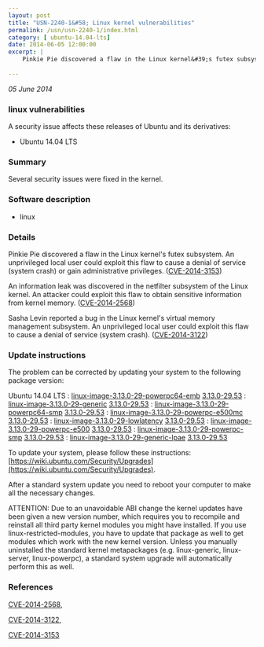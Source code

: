 ```yaml
---
layout: post
title: "USN-2240-1&#58; Linux kernel vulnerabilities"
permalink: /usn/usn-2240-1/index.html
category: [ ubuntu-14.04-lts]
date: 2014-06-05 12:00:00
excerpt: |
    Pinkie Pie discovered a flaw in the Linux kernel&#39;s futex subsystem. An unprivileged local user could exploit this flaw to cause a denial of service (system crash) or gain administrative privileges. ([CVE-2014-3153](http://people.ubuntu.com/~ubuntu-security/cve/CVE-2014-3153))
    
--- 
```

 
 

*05 June 2014*

### linux vulnerabilities

A security issue affects these releases of Ubuntu and its derivatives:

* Ubuntu 14.04 LTS

### Summary

Several security issues were fixed in the kernel. 

### Software description

* linux 

### Details

Pinkie Pie discovered a flaw in the Linux kernel&#39;s futex subsystem. An unprivileged local user could exploit this flaw to cause a denial of service (system crash) or gain administrative privileges. ([CVE-2014-3153](http://people.ubuntu.com/~ubuntu-security/cve/CVE-2014-3153))

An information leak was discovered in the netfilter subsystem of the Linux kernel. An attacker could exploit this flaw to obtain sensitive information from kernel memory. ([CVE-2014-2568](http://people.ubuntu.com/~ubuntu-security/cve/CVE-2014-2568))

Sasha Levin reported a bug in the Linux kernel&#39;s virtual memory management subsystem. An unprivileged local user could exploit this flaw to cause a denial of service (system crash). ([CVE-2014-3122](http://people.ubuntu.com/~ubuntu-security/cve/CVE-2014-3122)) 

### Update instructions

The problem can be corrected by updating your system to the following package version:

Ubuntu 14.04 LTS
 : [linux-image-3.13.0-29-powerpc64-emb](https://launchpad.net/ubuntu/+source/linux) <span> [3.13.0-29.53](https://launchpad.net/ubuntu/+source/linux/3.13.0-29.53) </span> 
 : [linux-image-3.13.0-29-generic](https://launchpad.net/ubuntu/+source/linux) <span> [3.13.0-29.53](https://launchpad.net/ubuntu/+source/linux/3.13.0-29.53) </span> 
 : [linux-image-3.13.0-29-powerpc64-smp](https://launchpad.net/ubuntu/+source/linux) <span> [3.13.0-29.53](https://launchpad.net/ubuntu/+source/linux/3.13.0-29.53) </span> 
 : [linux-image-3.13.0-29-powerpc-e500mc](https://launchpad.net/ubuntu/+source/linux) <span> [3.13.0-29.53](https://launchpad.net/ubuntu/+source/linux/3.13.0-29.53) </span> 
 : [linux-image-3.13.0-29-lowlatency](https://launchpad.net/ubuntu/+source/linux) <span> [3.13.0-29.53](https://launchpad.net/ubuntu/+source/linux/3.13.0-29.53) </span> 
 : [linux-image-3.13.0-29-powerpc-e500](https://launchpad.net/ubuntu/+source/linux) <span> [3.13.0-29.53](https://launchpad.net/ubuntu/+source/linux/3.13.0-29.53) </span> 
 : [linux-image-3.13.0-29-powerpc-smp](https://launchpad.net/ubuntu/+source/linux) <span> [3.13.0-29.53](https://launchpad.net/ubuntu/+source/linux/3.13.0-29.53) </span> 
 : [linux-image-3.13.0-29-generic-lpae](https://launchpad.net/ubuntu/+source/linux) <span> [3.13.0-29.53](https://launchpad.net/ubuntu/+source/linux/3.13.0-29.53) </span> 

To update your system, please follow these instructions: [https://wiki.ubuntu.com/Security/Upgrades](https://wiki.ubuntu.com/Security/Upgrades).

After a standard system update you need to reboot your computer to make all the necessary changes.

ATTENTION: Due to an unavoidable ABI change the kernel updates have been given a new version number, which requires you to recompile and reinstall all third party kernel modules you might have installed. If you use linux-restricted-modules, you have to update that package as well to get modules which work with the new kernel version. Unless you manually uninstalled the standard kernel metapackages (e.g. linux-generic, linux-server, linux-powerpc), a standard system upgrade will automatically perform this as well. 

### References

 
 [CVE-2014-2568](http://people.ubuntu.com/~ubuntu-security/cve/CVE-2014-2568), 

 [CVE-2014-3122](http://people.ubuntu.com/~ubuntu-security/cve/CVE-2014-3122), 

 [CVE-2014-3153](http://people.ubuntu.com/~ubuntu-security/cve/CVE-2014-3153)
 

